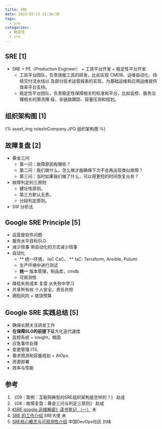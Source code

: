```yaml
---
title: SRE
date: 2022-03-13 22:36:50
tags: 
  - sre
categories:
  - 稳定性
  - sre
---
```


<p></p>
<!-- more -->

## SRE [1]
+ SRE = PE（Production Engineer） + 工具平台开发 + 稳定性平台开发
  + 工具平台团队，负责效能工具的研发，比如实现 CMDB、运维自动化、持续交付流水线以
  及部分技术运营报表的实现，为基础运维和应用运维提供效率平台支持。
  + 稳定性平台团队，负责稳定性保障相关的标准和平台，比如监控、服务治理相关的限流降
  级、全链路跟踪、容量压测和规划。

## 组织架构图 [1]
{% asset_img rolesInCompany.JPG 组织架构图 %} 

## 故障复盘 [2]
  + 黄金三问
    - 第一问：故障原因有哪些？
    - 第二问：我们做什么，怎么做才能确保下次不会再出现类似故障？
    - 第三问：当时如果我们做了什么，可以用更短的时间恢复业务？
  + 故障判定的三原则
    +  健壮性原则。
    +  第三方默认无责。  
    +  分段判定原则。
  + 5W 分析法

## Google SRE Principle [5]
+ 运营是软件问题 
+ 服务水平目标SLO
+ 减少琐事
  用自动化的方式减少琐事
+ 自动化 
  + ** 统一环境， IaC CaC，  **
    IaC: Terraform, Ansible, Pulumi
  + 生产环境中进行测试
  + **统一** 版本管理，制品库，cmdb
  + 可观测性
+ 降低失败成本
  复盘  从失败中学习
+ 共享所有权 
  个人安全，责任共担
+ 拥抱风险 + 
  错误预算

## Google SRE 实践总结 [5]
+ 确保长期关注研发工作 
+ **在保障SLO的前提下**最大化迭代速度 
+ 监控系统 +
  insight，根因
+ 应急事件处理 
+ 变更管理 
  ITIL
+ 需求预测和容量规划 +
  AIOps
+ 资源部署 
+ 效率与性能

## 参考
1. 《09｜案例：互联网典型的SRE组织架构是怎样的？》  赵成
2. 《08｜故障复盘：黄金三问与判定三原则》  赵成
3. [《SRE google 运维解密》读书笔记 （一）](https://cloud.tencent.com/developer/article/2010397) 未
4. [SRE 的工作介绍](https://www.kawabangga.com/posts/4481)   SRE大佬  未 
5. [SRE核心概念与可观测性介绍](https://www.bilibili.com/video/BV1i84y147Xe/)   中国DevOps社区 刘峰

